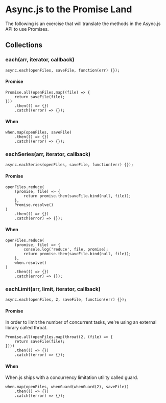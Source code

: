 # Async.js to the Promise Land

The following is an exercise that will translate the methods in the Async.js API to use Promises.

## Collections

### each(arr, iterator, callback)

```
async.each(openFiles, saveFile, function(err) {});
```

#### Promise

```
Promise.all(openFiles.map((file) => {
    return saveFile(file);
}))
    .then(() => {})
    .catch((error) => {});
```

#### When

```
when.map(openFiles, saveFile)
    .then(() => {})
    .catch((error) => {});
```

### eachSeries(arr, iterator, callback)

```
async.eachSeries(openFiles, saveFile, function(err) {});
```

#### Promise

```
openFiles.reduce(
    (promise, file) => {
        return promise.then(saveFile.bind(null, file));
    },
    Promise.resolve()
)
    .then(() => {})
    .catch(error) => {});
```

#### When

```
openFiles.reduce(
    (promise, file) => {
        console.log('reduce', file, promise);
        return promise.then(saveFile.bind(null, file));
    },
    when.resolve()
)
    .then(() => {})
    .catch(error) => {});
```

### eachLimit(arr, limit, iterator, callback)

```
async.each(openFiles, 2, saveFile, function(err) {});
```

#### Promise

In order to limit the number of concurrent tasks, we're using an external library called throat.

```
Promise.all(openFiles.map(throat(2, (file) => {
    return saveFile(file);
})))
    .then(() => {})
    .catch((error) => {});
```

#### When

When.js ships with a concurrency limitation utility called guard.

```
when.map(openFiles, whenGuard(whenGuard(2), saveFile))
    .then(() => {})
    .catch((error) => {});
```
